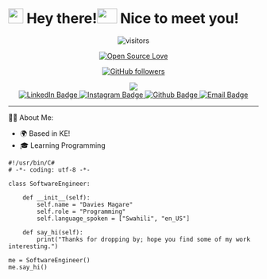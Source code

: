 <h1><img src="https://emojis.slackmojis.com/emojis/images/1531849430/4246/blob-sunglasses.gif?1531849430" width="30"/> Hey there!<img src="https://media.giphy.com/media/hvRJCLFzcasrR4ia7z/giphy.gif" width="40px" height="30px"/> Nice to meet you!</h1>

<div align="center">

![visitors](https://visitor-badge.laobi.icu/badge?page_id=Davies-Magare.Davies-Magare) 

[![Open Source Love](https://badges.frapsoft.com/os/v1/open-source.svg?v=102)](https://github.com/ellerbrock/open-source-badge/)

[![GitHub followers](https://img.shields.io/github/followers/gladyswambura?label=Follow&style=social)](https://github.com/Davies-Magare)

<img src="https://komarev.com/ghpvc/?username=Davies-Magare&&style=flat-square" align="center"/>

</div>

<div id="badges" align="center">
    <a href="https://www.linkedin.com/in/davies-magare-982b1b187/">
        <img src="https://img.shields.io/badge/LinkedIn-blue?style=for-the-badge&logo=linkedin&logoColor=white" alt="LinkedIn Badge"/>
    </a>
    <a href="https://www.instagram.com/daviesmagare/">
        <img src="https://img.shields.io/badge/Instagram-red?style=for-the-badge&logo=instagram&logoColor=white" alt="Instagram Badge"/>
    </a>
    <a href="https://github.com/Davies-Magarea">
        <img src="https://img.shields.io/badge/Github-lightgrey?style=for-the-badge&logo=github&logoColor=white" alt="Github Badge"/>
    </a>
    <a href="mailto:davieskamanda@gmail.com">
        <img src="https://img.shields.io/badge/Email-blueviolet?style=for-the-badge&logo=email&logoColor=white" alt="Email Badge"/>
    </a>
</div>

<hr>

:man_technologist: About Me:

- 🌍 Based in KE!
- 🎓 Learning Programming
  
```
#!/usr/bin/C#
# -*- coding: utf-8 -*- 

class SoftwareEngineer:

    def __init__(self):
        self.name = "Davies Magare"
        self.role = "Programming"
        self.language_spoken = ["Swahili", "en_US"]

    def say_hi(self):
        print("Thanks for dropping by; hope you find some of my work interesting.")

me = SoftwareEngineer()
me.say_hi()

